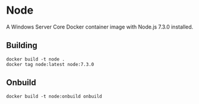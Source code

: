 # Node

A Windows Server Core Docker container image with Node.js 7.3.0 installed.

## Building

```
docker build -t node .
docker tag node:latest node:7.3.0
```

## Onbuild

```
docker build -t node:onbuild onbuild
```
